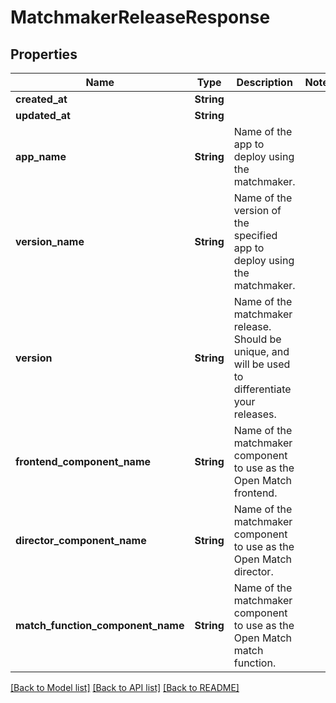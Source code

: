 # MatchmakerReleaseResponse

## Properties

Name | Type | Description | Notes
------------ | ------------- | ------------- | -------------
**created_at** | **String** |  | 
**updated_at** | **String** |  | 
**app_name** | **String** | Name of the app to deploy using the matchmaker. | 
**version_name** | **String** | Name of the version of the specified app to deploy using the matchmaker. | 
**version** | **String** | Name of the matchmaker release. Should be unique, and will be used to differentiate your releases. | 
**frontend_component_name** | **String** | Name of the matchmaker component to use as the Open Match frontend. | 
**director_component_name** | **String** | Name of the matchmaker component to use as the Open Match director. | 
**match_function_component_name** | **String** | Name of the matchmaker component to use as the Open Match match function. | 

[[Back to Model list]](../README.md#documentation-for-models) [[Back to API list]](../README.md#documentation-for-api-endpoints) [[Back to README]](../README.md)


